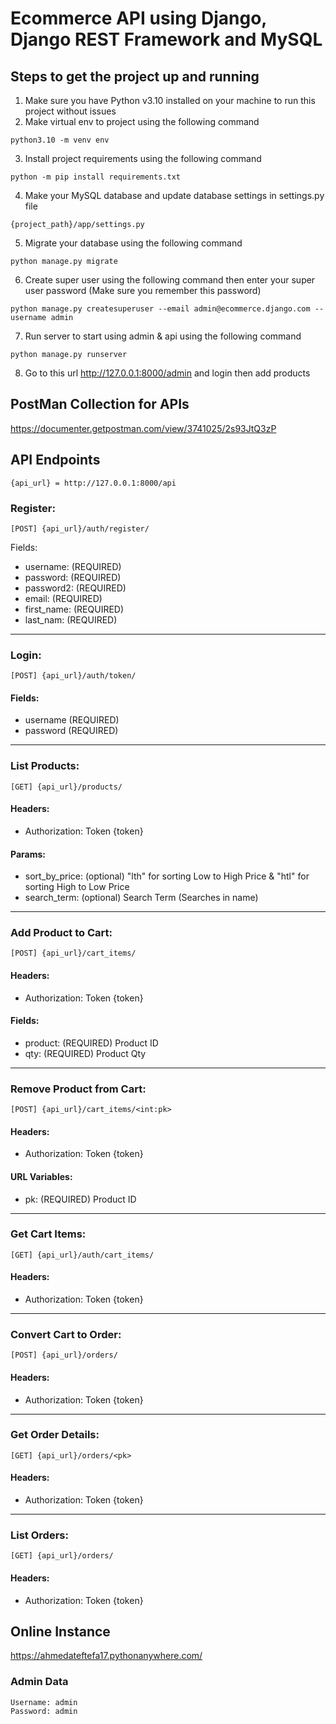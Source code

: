# Ecommerce API using Django, Django REST Framework and MySQL

## Steps to get the project up and running

1. Make sure you have Python v3.10 installed on your machine to run this project without issues
2. Make virtual env to project using the following command
```
python3.10 -m venv env
```
3. Install project requirements using the following command
```
python -m pip install requirements.txt
```
4. Make your MySQL database and update database settings in settings.py file
```
{project_path}/app/settings.py
```
5. Migrate your database using the following command
```
python manage.py migrate
```
6. Create super user using the following command then enter your super user password (Make sure you remember this password)
```
python manage.py createsuperuser --email admin@ecommerce.django.com --username admin
```
7. Run server to start using admin & api using the following command
```
python manage.py runserver
```
8. Go to this url http://127.0.0.1:8000/admin and login then add products


## PostMan Collection for APIs
https://documenter.getpostman.com/view/3741025/2s93JtQ3zP

## API Endpoints
```
{api_url} = http://127.0.0.1:8000/api
```

### Register:
```
[POST] {api_url}/auth/register/
```
Fields:
* username: (REQUIRED)
* password: (REQUIRED)
* password2: (REQUIRED)
* email: (REQUIRED)
* first_name: (REQUIRED)
* last_nam: (REQUIRED)

---

### Login:
```
[POST] {api_url}/auth/token/
```
#### Fields:
* username (REQUIRED)
* password (REQUIRED)

---

### List Products:
```
[GET] {api_url}/products/
```
#### Headers:
* Authorization: Token {token}
#### Params:
* sort_by_price: (optional) "lth" for sorting Low to High Price & "htl" for sorting High to Low Price
* search_term: (optional) Search Term (Searches in name)

---

### Add Product to Cart:
```
[POST] {api_url}/cart_items/
```
#### Headers:
* Authorization: Token {token}
#### Fields:
* product: (REQUIRED) Product ID
* qty: (REQUIRED) Product Qty

---

### Remove Product from Cart:
```
[POST] {api_url}/cart_items/<int:pk>
```
#### Headers:
* Authorization: Token {token}
#### URL Variables:
* pk: (REQUIRED) Product ID

---

### Get Cart Items:
```
[GET] {api_url}/auth/cart_items/
```
#### Headers:
* Authorization: Token {token}

---

### Convert Cart to Order:
```
[POST] {api_url}/orders/
```
#### Headers:
* Authorization: Token {token}

---

### Get Order Details:
```
[GET] {api_url}/orders/<pk>
```
#### Headers:
* Authorization: Token {token}

---

### List Orders:
```
[GET] {api_url}/orders/
```
#### Headers:
* Authorization: Token {token}


## Online Instance
https://ahmedateftefa17.pythonanywhere.com/
### Admin Data
```
Username: admin
Password: admin
```
